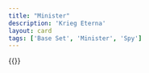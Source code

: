 ```yaml
---
title: "Minister"
description: 'Krieg Eterna'
layout: card
tags: ['Base Set', 'Minister', 'Spy']
---
```

{{<card-detail-page title="Minister" artwork="Portrait of Cardinal Richelieu by Philippe de Champaigne (1642)" />}}